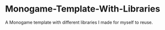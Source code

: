 # Monogame-Template-With-Libraries
A Monogame template with different libraries I made for myself to reuse.
